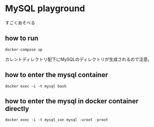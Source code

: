 # MySQL playground

すごくあそべる


## how to run
```
docker-compose up
```

カレントディレクトリ配下にMySQLのディレクトリが生成されるので注意。

## how to enter the mysql container
```
docker exec -i -t mysql bash
```

## how to enter the mysql in docker container directly
```
docker exec -i -t mysql_con mysql -uroot -proot
```

